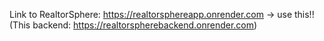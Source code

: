 Link to RealtorSphere: https://realtorsphereapp.onrender.com  -> use this!!
(This backend: https://realtorspherebackend.onrender.com)
